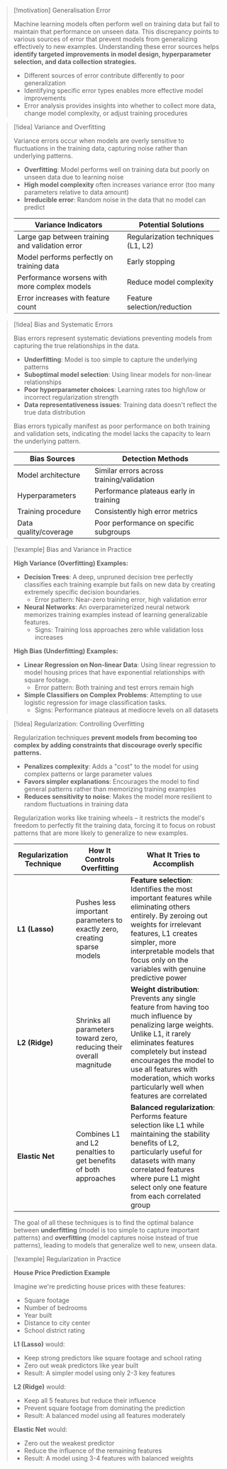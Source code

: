 > [!motivation] Generalisation Error
> 
> Machine learning models often perform well on training data but fail to maintain that performance on unseen data. This discrepancy points to various sources of error that prevent models from generalizing effectively to new examples. Understanding these error sources helps **identify targeted improvements in model design, hyperparameter selection, and data collection strategies.**
> 
> - Different sources of error contribute differently to poor generalization
> - Identifying specific error types enables more effective model improvements
> - Error analysis provides insights into whether to collect more data, change model complexity, or adjust training procedures

> [!idea] Variance and Overfitting
> 
> Variance errors occur when models are overly sensitive to fluctuations in the training data, capturing noise rather than underlying patterns.
> 
> - **Overfitting**: Model performs well on training data but poorly on unseen data due to learning noise
> - **High model complexity** often increases variance error (too many parameters relative to data amount)
> - **Irreducible error**: Random noise in the data that no model can predict
> 
> |Variance Indicators|Potential Solutions|
> |---|---|
> |Large gap between training and validation error|Regularization techniques (L1, L2)|
> |Model performs perfectly on training data|Early stopping|
> |Performance worsens with more complex models|Reduce model complexity|
> |Error increases with feature count|Feature selection/reduction|

> [!idea] Bias and Systematic Errors
> 
> Bias errors represent systematic deviations preventing models from capturing the true relationships in the data.
> 
> - **Underfitting**: Model is too simple to capture the underlying patterns
> - **Suboptimal model selection**: Using linear models for non-linear relationships
> - **Poor hyperparameter choices**: Learning rates too high/low or incorrect regularization strength
> - **Data representativeness issues**: Training data doesn't reflect the true data distribution
> 
> Bias errors typically manifest as poor performance on both training and validation sets, indicating the model lacks the capacity to learn the underlying pattern.
> 
> |Bias Sources|Detection Methods|
> |---|---|
> |Model architecture|Similar errors across training/validation|
> |Hyperparameters|Performance plateaus early in training|
> |Training procedure|Consistently high error metrics|
> |Data quality/coverage|Poor performance on specific subgroups|

> [!example] Bias and Variance in Practice
> 
> **High Variance (Overfitting) Examples:**
> 
> - **Decision Trees**: A deep, unpruned decision tree perfectly classifies each training example but fails on new data by creating extremely specific decision boundaries.
>     - Error pattern: Near-zero training error, high validation error
> - **Neural Networks**: An overparameterized neural network memorizes training examples instead of learning generalizable features.
>     - Signs: Training loss approaches zero while validation loss increases
> 
> **High Bias (Underfitting) Examples:**
> 
> - **Linear Regression on Non-linear Data**: Using linear regression to model housing prices that have exponential relationships with square footage.
>     - Error pattern: Both training and test errors remain high
> - **Simple Classifiers on Complex Problems**: Attempting to use logistic regression for image classification tasks.
>     - Signs: Performance plateaus at mediocre levels on all datasets
> 

> [!idea] Regularization: Controlling Overfitting
> 
> Regularization techniques **prevent models from becoming too complex by adding constraints that discourage overly specific patterns.**
> 
> - **Penalizes complexity**: Adds a "cost" to the model for using complex patterns or large parameter values
> - **Favors simpler explanations**: Encourages the model to find general patterns rather than memorizing training examples
> - **Reduces sensitivity to noise**: Makes the model more resilient to random fluctuations in training data
> 
> Regularization works like training wheels – it restricts the model's freedom to perfectly fit the training data, forcing it to focus on robust patterns that are more likely to generalize to new examples.
> 
> |Regularization Technique|How It Controls Overfitting|What It Tries to Accomplish|
> |---|---|---|
> |**L1 (Lasso)**|Pushes less important parameters to exactly zero, creating sparse models|**Feature selection**: Identifies the most important features while eliminating others entirely. By zeroing out weights for irrelevant features, L1 creates simpler, more interpretable models that focus only on the variables with genuine predictive power|
> |**L2 (Ridge)**|Shrinks all parameters toward zero, reducing their overall magnitude|**Weight distribution**: Prevents any single feature from having too much influence by penalizing large weights. Unlike L1, it rarely eliminates features completely but instead encourages the model to use all features with moderation, which works particularly well when features are correlated|
> |**Elastic Net**|Combines L1 and L2 penalties to get benefits of both approaches|**Balanced regularization**: Performs feature selection like L1 while maintaining the stability benefits of L2, particularly useful for datasets with many correlated features where pure L1 might select only one feature from each correlated group|
> 
> The goal of all these techniques is to find the optimal balance between **underfitting** (model is too simple to capture important patterns) and **overfitting** (model captures noise instead of true patterns), leading to models that generalize well to new, unseen data.

> [!example] Regularization in Practice
> 
> **House Price Prediction Example**
> 
> Imagine we're predicting house prices with these features:
> 
> - Square footage
> - Number of bedrooms
> - Year built
> - Distance to city center
> - School district rating
> 
> **L1 (Lasso)** would:
> 
> - Keep strong predictors like square footage and school rating
> - Zero out weak predictors like year built
> - Result: A simpler model using only 2-3 key features
> 
> **L2 (Ridge)** would:
> 
> - Keep all 5 features but reduce their influence
> - Prevent square footage from dominating the prediction
> - Result: A balanced model using all features moderately
> 
> **Elastic Net** would:
> 
> - Zero out the weakest predictor
> - Reduce the influence of the remaining features
> - Result: A model using 3-4 features with balanced weights